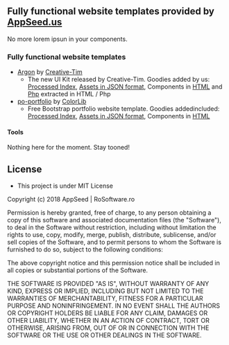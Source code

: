 ## Fully functional website templates provided by [AppSeed.us](https://www.appseed.us/?ref=github) 
No more lorem ipsun in your components. 

### Fully functional website templates   

* [Argon](https://github.com/creativetimofficial/argon-design-system) by [Creative-Tim](https://demos.creative-tim.com/argon-design-system/)
  * The new UI Kit released by Creative-Tim. Goodies added by us: [Processed Index](https://github.com/rosoftdeveloper/appseed/blob/master/enhanced-themes/argon/index_p.html), [Assets in JSON format](https://github.com/rosoftdeveloper/appseed/blob/master/enhanced-themes/argon/index_data.json), Components in [HTML](https://github.com/rosoftdeveloper/appseed/tree/master/enhanced-themes/argon/components) and [Php](https://github.com/rosoftdeveloper/appseed/tree/master/enhanced-themes/argon/components/php) extracted in HTML / Php  
* [po-portfolio](https://colorlib.com/wp/template/po-portfolio/) by [ColorLib](https://colorlib.com/)
  * Free Bootstrap portfolio website template. Goodies addedincluded: [Processed Index](https://github.com/rosoftdeveloper/appseed/blob/master/enhanced-themes/po-portfolio/index_p.html), [Assets in JSON format](https://github.com/rosoftdeveloper/appseed/blob/master/enhanced-themes/po-portfolio/index_data.json), Components in [HTML](https://github.com/rosoftdeveloper/appseed/tree/master/enhanced-themes/po-portfolio/components)   

#### Tools
Nothing here for the moment. Stay tooned!


## License 
* This project is under MIT License


Copyright (c) 2018 AppSeed | RoSoftware.ro

Permission is hereby granted, free of charge, to any person obtaining a copy
of this software and associated documentation files (the "Software"), to deal
in the Software without restriction, including without limitation the rights
to use, copy, modify, merge, publish, distribute, sublicense, and/or sell
copies of the Software, and to permit persons to whom the Software is
furnished to do so, subject to the following conditions:

The above copyright notice and this permission notice shall be included in all
copies or substantial portions of the Software.

THE SOFTWARE IS PROVIDED "AS IS", WITHOUT WARRANTY OF ANY KIND, EXPRESS OR
IMPLIED, INCLUDING BUT NOT LIMITED TO THE WARRANTIES OF MERCHANTABILITY,
FITNESS FOR A PARTICULAR PURPOSE AND NONINFRINGEMENT. IN NO EVENT SHALL THE
AUTHORS OR COPYRIGHT HOLDERS BE LIABLE FOR ANY CLAIM, DAMAGES OR OTHER
LIABILITY, WHETHER IN AN ACTION OF CONTRACT, TORT OR OTHERWISE, ARISING FROM,
OUT OF OR IN CONNECTION WITH THE SOFTWARE OR THE USE OR OTHER DEALINGS IN THE
SOFTWARE.


